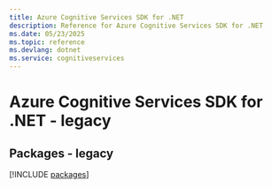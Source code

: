 ```yaml
---
title: Azure Cognitive Services SDK for .NET
description: Reference for Azure Cognitive Services SDK for .NET
ms.date: 05/23/2025
ms.topic: reference
ms.devlang: dotnet
ms.service: cognitiveservices
---
```

# Azure Cognitive Services SDK for .NET - legacy
## Packages - legacy
[!INCLUDE [packages](cognitive-services-index.md)]